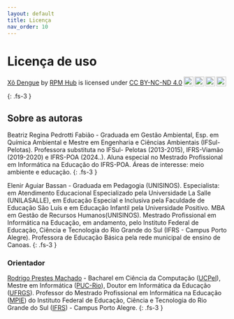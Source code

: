 ```yaml
---
layout: default
title: Licença
nav_order: 10
---
```


# Licença de uso

<p xmlns:cc="http://creativecommons.org/ns#" xmlns:dct="http://purl.org/dc/terms/"><a property="dct:title" rel="cc:attributionURL" href="https://xodengue.rpmhub.dev">Xô Dengue</a> by <a rel="cc:attributionURL dct:creator" property="cc:attributionName" href="https://rpmhub.dev">RPM Hub</a> is licensed under <a href="http://creativecommons.org/licenses/by-nc-nd/4.0/?ref=chooser-v1" target="_blank" rel="license noopener noreferrer" style="display:inline-block;">CC BY-NC-ND 4.0<img style="height:22px!important;margin-left:3px;vertical-align:text-bottom;" src="https://mirrors.creativecommons.org/presskit/icons/cc.svg?ref=chooser-v1"><img style="height:22px!important;margin-left:3px;vertical-align:text-bottom;" src="https://mirrors.creativecommons.org/presskit/icons/by.svg?ref=chooser-v1"><img style="height:22px!important;margin-left:3px;vertical-align:text-bottom;" src="https://mirrors.creativecommons.org/presskit/icons/nc.svg?ref=chooser-v1"><img style="height:22px!important;margin-left:3px;vertical-align:text-bottom;" src="https://mirrors.creativecommons.org/presskit/icons/nd.svg?ref=chooser-v1"></a></p>
{: .fs-3 }

## Sobre as autoras

Beatriz Regina Pedrotti Fabião - Graduada em Gestão Ambiental, Esp. em Química
Ambiental e Mestre em Engenharia e Ciências Ambientais (IFSul-Pelotas).
Professora substituta no IFSul- Pelotas (2013-2015), IFRS-Viamão (2019-2020) e
IFRS-POA (2024..). Aluna especial no Mestrado Profissional em Informática na
Educação do IFRS-POA. Áreas de interesse: meio ambiente e educação.
{: .fs-3 }

Elenir Aguiar Bassan - Graduada em Pedagogia (UNISINOS). Especialista: em
Atendimento Educacional Especializado pela Universidade La Salle (UNILASALLE),
em Educação Especial e Inclusiva pela Faculdade de Educação São Luís e em
Educação Infantil pela Universidade Positivo. MBA em Gestão de Recursos
Humanos(UNISINOS). Mestrado Profissional em Informática na Educação,
em andamento, pelo Instituto Federal de Educação, Ciência e Tecnologia do Rio
Grande do Sul (IFRS - Campus Porto Alegre).  Professora de Educação Básica pela
rede municipal de ensino de Canoas.
{: .fs-3 }

### Orientador

[Rodrigo Prestes Machado](https://rpmhub.dev) - Bacharel em Ciência
da Computação ([UCPel](https://ucpel.edu.br)), Mestre em Informática
([PUC-Rio](https://www.puc-rio.br)), Doutor em Informática da Educação
([UFRGS](http://www.ufrgs.br/ufrgs/inicial)). Professor do Mestrado
Profissional em Informática na Educação ([MPIE](https://mpie.poa.ifrs.edu.br))
do Instituto Federal de Educação, Ciência e Tecnologia do Rio Grande do Sul
([IFRS](https://poa.ifrs.edu.br)) - Campus Porto Alegre.
{: .fs-3 }
